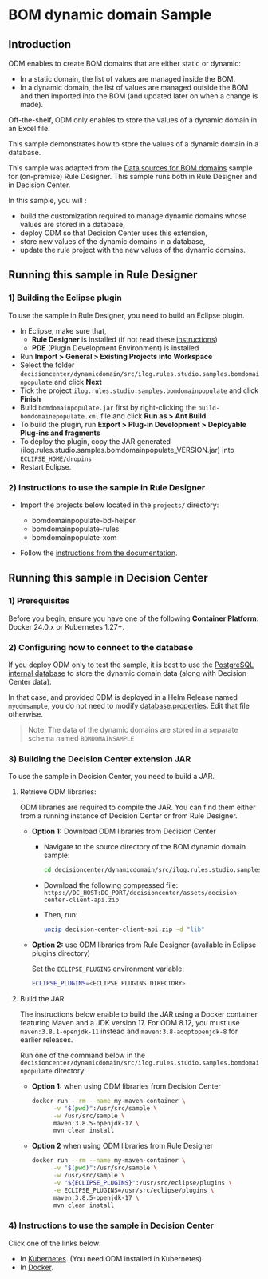 # BOM dynamic domain Sample

## Introduction

ODM enables to create BOM domains that are either static or dynamic: 
- In a static domain, the list of values are managed inside the BOM.
- In a dynamic domain, the list of values are managed outside the BOM and then imported into the BOM (and updated later on when a change is made).

Off-the-shelf, ODM only enables to store the values of a dynamic domain in an Excel file.

This sample demonstrates how to store the values of a dynamic domain in a database.

This sample was adapted from the [Data sources for BOM domains](https://www.ibm.com/docs/en/odm/9.0.0?topic=extensions-data-sources-bom-domains) sample for (on-premise) Rule Designer.
This sample runs both in Rule Designer and in Decision Center.

In this sample, you will :
- build the customization required to manage dynamic domains whose values are stored in a database,
- deploy ODM so that Decision Center uses this extension,
- store new values of the dynamic domains in a database,
- update the rule project with the new values of the dynamic domains.

## Running this sample in Rule Designer

### 1) Building the Eclipse plugin

To use the sample in Rule Designer, you need to build an Eclipse plugin.
- In Eclipse, make sure that,
    - **Rule Designer** is installed (if not read these [instructions](https://github.com/DecisionsDev/ruledesigner))
    - **PDE** (Plugin Development Environment) is installed
- Run **Import > General > Existing Projects into Workspace**
- Select the folder `decisioncenter/dynamicdomain/src/ilog.rules.studio.samples.bomdomainpopulate` and click **Next**
- Tick the project `ilog.rules.studio.samples.bomdomainpopulate` and click **Finish**
- Build `bomdomainpopulate.jar` first by right-clicking the `build-bomdomainepopulate.xml` file and click **Run as > Ant Build**
- To build the plugin, run **Export > Plug-in Development > Deployable Plug-ins and fragments**
- To deploy the plugin, copy the JAR generated (ilog.rules.studio.samples.bomdomainpopulate_VERSION.jar) into `ECLIPSE_HOME/dropins`
- Restart Eclipse.

### 2) Instructions to use the sample in Rule Designer

- Import the projects below located in the `projects/` directory:
  - bomdomainpopulate-bd-helper
  - bomdomainpopulate-rules
  - bomdomainpopulate-xom

- Follow the [instructions from the documentation](https://www.ibm.com/docs/en/odm/9.0.0?topic=domains-data-sources-bom-sample-details).

## Running this sample in Decision Center

### 1) Prerequisites

Before you begin, ensure you have one of the following **Container Platform**: Docker 24.0.x or Kubernetes 1.27+.

### 2) Configuring how to connect to the database

If you deploy ODM only to test the sample, it is best to use the [PostgreSQL internal database](https://www.ibm.com/docs/en/SSQP76_9.0.0/com.ibm.odm.kube/topics/con_internal_db.html) to store the dynamic domain data (along with Decision Center data).

In that case, and provided ODM is deployed in a Helm Release named `myodmsample`, you do not need to modify [database.properties](src/ilog.rules.studio.samples.bomdomainpopulate/src/main/resources/data/database.properties).
Edit that file otherwise.

> Note: The data of the dynamic domains are stored in a separate schema named `BOMDOMAINSAMPLE`

### 3) Building the Decision Center extension JAR

To use the sample in Decision Center, you need to build a JAR. 

   1. Retrieve ODM libraries:

      ODM libraries are required to compile the JAR. You can find them either from a running instance of Decision Center or from Rule Designer.

       * **Option 1:** Download ODM libraries from Decision Center

          - Navigate to the source directory of the BOM dynamic domain sample:

            ```bash
            cd decisioncenter/dynamicdomain/src/ilog.rules.studio.samples.bomdomainpopulate
            ```

          - Download the following compressed file: `https://DC_HOST:DC_PORT/decisioncenter/assets/decision-center-client-api.zip`

          - Then, run:
            ```bash
            unzip decision-center-client-api.zip -d "lib"
            ```

       * **Option 2:** use ODM libraries from Rule Designer (available in Eclipse plugins directory)

          Set the `ECLIPSE_PLUGINS` environment variable:
         ```bash
         ECLIPSE_PLUGINS=<ECLIPSE PLUGINS DIRECTORY>
         ```

   1. Build the JAR

      The instructions below enable to build the JAR using a Docker container featuring Maven and a JDK version 17. For ODM 8.12, you must use `maven:3.8.1-openjdk-11` instead and `maven:3.8-adoptopenjdk-8` for earlier releases.

      Run one of the command below in the `decisioncenter/dynamicdomain/src/ilog.rules.studio.samples.bomdomainpopulate` directory:

       * **Option 1:** when using ODM libraries from Decision Center

         ```bash
         docker run --rm --name my-maven-container \
               -v "$(pwd)":/usr/src/sample \
               -w /usr/src/sample \
               maven:3.8.5-openjdk-17 \
               mvn clean install
         ```

       * **Option 2** when using ODM libraries from Rule Designer

         ```bash
         docker run --rm --name my-maven-container \
               -v "$(pwd)":/usr/src/sample \
               -w /usr/src/sample \
               -v "${ECLIPSE_PLUGINS}":/usr/src/eclipse/plugins \
               -e ECLIPSE_PLUGINS=/usr/src/eclipse/plugins \
               maven:3.8.5-openjdk-17 \
               mvn clean install
         ```

### 4) Instructions to use the sample in Decision Center

Click one of the links below:
   * In [Kubernetes](README-KUBERNETES.md). (You need ODM installed in Kubernetes)
   * In [Docker](README-DOCKER.md). 
